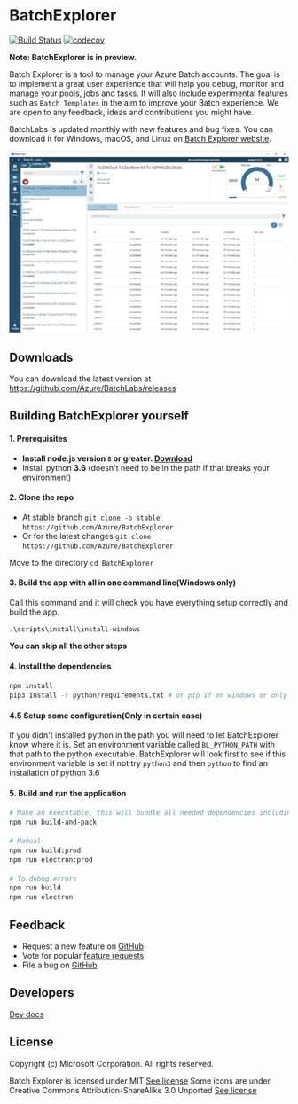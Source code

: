 # BatchExplorer
[![Build Status](https://travis-ci.org/Azure/BatchLabs.svg?branch=master)](https://travis-ci.org/Azure/BatchLabs)
[![codecov](https://codecov.io/gh/Azure/BatchLabs/branch/master/graph/badge.svg)](https://codecov.io/gh/Azure/BatchLabs)

**Note: BatchExplorer is in preview.**

Batch Explorer is a tool to manage your Azure Batch accounts. The goal is to implement a great user experience that will help you debug, monitor and manage your pools, jobs and tasks.
It will also include experimental features such as `Batch Templates` in the aim to improve your Batch experience. We are open to any feedback, ideas and contributions you might have.

BatchLabs is updated monthly with new features and bug fixes. You can download it for Windows, macOS, and Linux on [Batch Explorer website](https://azure.github.io/BatchLabs/).

![](docs/images/job-home.png)

## Downloads

You can download the latest version at https://github.com/Azure/BatchLabs/releases

## Building BatchExplorer yourself
#### 1. Prerequisites
- **Install node.js version `8` or greater. [Download](https://nodejs.org/en/download/)**
- Install python **3.6** (doesn't need to be in the path if that breaks your environment)

#### 2. Clone the repo
- At stable branch `git clone -b stable https://github.com/Azure/BatchExplorer`
- Or for the latest changes `git clone https://github.com/Azure/BatchExplorer`

Move to the directory `cd BatchExplorer`

#### 3. Build the app with all in one command line(Windows only)
Call this command and it will check you have everything setup correctly and build the app.
```
.\scripts\install\install-windows
```
**You can skip all the other steps**

#### 4. Install the dependencies
```bash
npm install
pip3 install -r python/requirements.txt # or pip if on windows or only have python 3.6 installed
```

#### 4.5 Setup some configuration(Only in certain case)
If you didn't installed python in the path you will need to let BatchExplorer know where it is.
Set an environment variable called `BL_PYTHON_PATH` with that path to the python executable.
BatchExplorer will look first to see if this environment variable is set if not try `python3` and then `python` to find an installation of python 3.6

#### 5. Build and run the application
```bash
# Make an executable, this will bundle all needed dependencies including node and python
npm run build-and-pack

# Manual
npm run build:prod
npm run electron:prod

# To debug errors
npm run build
npm run electron
```

## Feedback
* Request a new feature on [GitHub](https://github.com/Azure/BatchExplorer/issues)
* Vote for popular [feature requests](https://github.com/Azure/BatchExplorer/issues?utf8=%E2%9C%93&q=is%3Aopen+is%3Aissue+label%3Afeature+sort%3Areactions-%2B1-desc+)
* File a bug on [GitHub](https://github.com/Azure/BatchExplorer/issues)

## Developers
[Dev docs](docs/readme.md)

## License
Copyright (c) Microsoft Corporation. All rights reserved.

Batch Explorer is licensed under MIT [See license](LICENSE)
Some icons are under Creative Commons Attribution-ShareAlike 3.0 Unported [See license](app/assets/images/logos/LICENSE)
